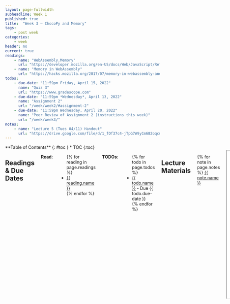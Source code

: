 ```yaml
---
layout: page-fullwidth
subheadline: Week 1
published: true
title:  "Week 3 – ChocoPy and Memory"
tags:
    - post week
categories:
    - week
header: no
current: true
readings:
    - name: "WebAssembly.Memory"
      url: "https://developer.mozilla.org/en-US/docs/Web/JavaScript/Reference/Global_Objects/WebAssembly/Memory"
    - name: "Memory in WebAssembly"
      url: "https://hacks.mozilla.org/2017/07/memory-in-webassembly-and-why-its-safer-than-you-think/"
todos:
    - due-date: "11:59pm Friday, April 15, 2022"
      name: "Quiz 3"
      url: "https://www.gradescope.com"
    - due-date: "11:59pm *Wednesday*, April 13, 2022"
      name: "Assignment 2"
      url: "/week/week2/#assignment-2"
    - due-date: "11:59pm Wednesday, April 20, 2022"
      name: "Peer Review of Assignment 2 (instructions this week)"
      url: "/week/week3/"
notes:
    - name: "Lecture 5 (Tues 04/11) Handout"
      url: "https://drive.google.com/file/d/1_fOf37c4-jTpG7A9yCm682oqcuotDlGA"
---
```



<div class="row">
<div class="medium-4 medium-push-8 columns" markdown="1">
<div class="panel radius fixed-toc"  data-options="sticky_on:large" markdown="1">
**Table of Contents**
{: #toc }
*  TOC
{:toc}
</div>
</div><!-- /.medium-4.columns -->

<div class="medium-8 medium-pull-4 columns" markdown="1">

## Readings & Due Dates

**Read**:

<ul>
{% for reading in page.readings %}
<li><a target="_blank" href="{{ reading.url }}">{{ reading.name }}</a></li>
{% endfor %}
</ul>

**TODOs**:

<ul>
{% for todo in page.todos %}
<li><a target="_blank" href="{{ todo.url }}">{{ todo.name }}</a> - Due {{ todo.due-date }}</li>
{% endfor %}
</ul>

## Lecture Materials

{% for note in page.notes %}
<a href="{{ note.url }}">{{ note.name }}</a>
<iframe src="{{ note.url }}/preview" width="640" height="480" allow="autoplay"></iframe>
{% else %}
_Links to podcasts, notes, and code from class will be here after they're created!_
{% endfor %}
